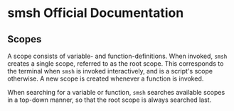 smsh Official Documentation
===========================

Scopes
------

A scope consists of variable- and function-definitions.
When invoked, `smsh` creates a single scope, referred to as the
root scope.
This corresponds to the terminal when `smsh` is invoked interactively,
and is a script's scope otherwise.
A new scope is created whenever a function is invoked. 

When searching for a variable or function, `smsh` searches 
available scopes in a top-down manner, so that
the root scope is always searched last.

